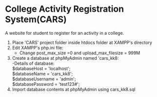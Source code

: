# College Activity Registration System(CARS)
A website for student to register for an activity in a college.

1. Place 'CARS' project folder inside htdocs folder at XAMPP's directory
2. Edit XAMPP's php.ini file:
	- Change post_max_size =0 and upload_max_filesize = 999M
3. Create a database at phpMyAdmin named 'cars_kk8:  
	-Details of database:  
	$databaseHost = 'localhost';  
	$databaseName = 'cars_kk8';  
	$databaseUsername = 'admin';  
	$databasePassword = 'test123#';  
4. Import database contents at phpMyAdmin using cars_kk8.sql
